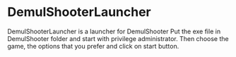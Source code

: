 # DemulShooterLauncher

DemulShooterLauncher is a launcher for DemulShooter
Put the exe file in DemulShooter folder and start with privilege administrator. Then choose the game, the options that you prefer and click on start button.
